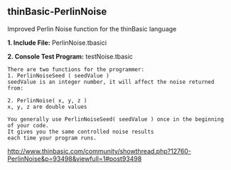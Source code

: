 ## thinBasic-PerlinNoise
Improved Perlin Noise function for the thinBasic language

  **1. Include File:**  PerlinNoise.tbasici
  
  **2. Console Test Program:** testNoise.tbasic

```
There are two functions for the programmer:
1. PerlinNoiseSeed ( seedValue )
seedValue is an integer number, it will affect the noise returned from:

2. PerlinNoise( x, y, z ) 
x, y, z are double values

You generally use PerlinNoiseSeed( seedValue ) once in the beginning of your code.
It gives you the same controlled noise results
each time your program runs.
```
http://www.thinbasic.com/community/showthread.php?12760-PerlinNoise&p=93498&viewfull=1#post93498
